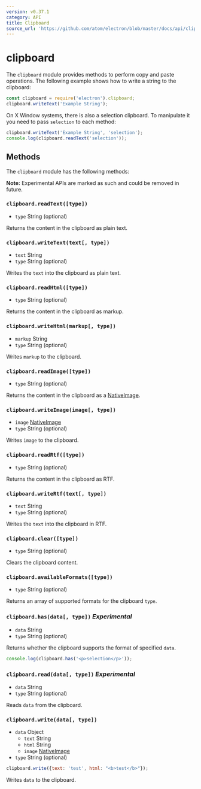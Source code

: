 ```yaml
---
version: v0.37.1
category: API
title: Clipboard
source_url: 'https://github.com/atom/electron/blob/master/docs/api/clipboard.md'
---
```


# clipboard

The `clipboard` module provides methods to perform copy and paste operations.
The following example shows how to write a string to the clipboard:

```javascript
const clipboard = require('electron').clipboard;
clipboard.writeText('Example String');
```

On X Window systems, there is also a selection clipboard. To manipulate it
you need to pass `selection` to each method:

```javascript
clipboard.writeText('Example String', 'selection');
console.log(clipboard.readText('selection'));
```

## Methods

The `clipboard` module has the following methods:

**Note:** Experimental APIs are marked as such and could be removed in future.

### `clipboard.readText([type])`

* `type` String (optional)

Returns the content in the clipboard as plain text.

### `clipboard.writeText(text[, type])`

* `text` String
* `type` String (optional)

Writes the `text` into the clipboard as plain text.

### `clipboard.readHtml([type])`

* `type` String (optional)

Returns the content in the clipboard as markup.

### `clipboard.writeHtml(markup[, type])`

* `markup` String
* `type` String (optional)

Writes `markup` to the clipboard.

### `clipboard.readImage([type])`

* `type` String (optional)

Returns the content in the clipboard as a [NativeImage](http://electron.atom.io/docs/v0.37.1/api/native-image).

### `clipboard.writeImage(image[, type])`

* `image` [NativeImage](http://electron.atom.io/docs/v0.37.1/api/native-image)
* `type` String (optional)

Writes `image` to the clipboard.

### `clipboard.readRtf([type])`

* `type` String (optional)

Returns the content in the clipboard as RTF.

### `clipboard.writeRtf(text[, type])`

* `text` String
* `type` String (optional)

Writes the `text` into the clipboard in RTF.

### `clipboard.clear([type])`

* `type` String (optional)

Clears the clipboard content.

### `clipboard.availableFormats([type])`

* `type` String (optional)

Returns an array of supported formats for the clipboard `type`.

### `clipboard.has(data[, type])` _Experimental_

* `data` String
* `type` String (optional)

Returns whether the clipboard supports the format of specified `data`.

```javascript
console.log(clipboard.has('<p>selection</p>'));
```

### `clipboard.read(data[, type])` _Experimental_

* `data` String
* `type` String (optional)

Reads `data` from the clipboard.

### `clipboard.write(data[, type])`

* `data` Object
  * `text` String
  * `html` String
  * `image` [NativeImage](http://electron.atom.io/docs/v0.37.1/api/native-image)
* `type` String (optional)

```javascript
clipboard.write({text: 'test', html: "<b>test</b>"});
```
Writes `data` to the clipboard.
